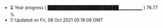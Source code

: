 - ⏳ Year progress { ███████████████████████▁▁▁▁▁▁▁ } 76.77 %
- ⏰ Updated on Fri, 08 Oct 2021 05:18:06 GMT

